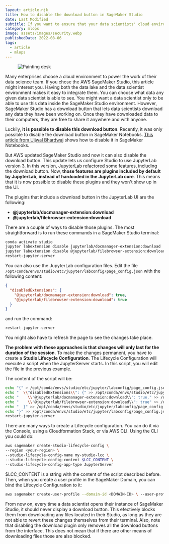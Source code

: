 ```yaml
---
layout: article.njk
title: How to disable the download button in SageMaker Studio
date: Last Modified
subtitle: If you want to ensure that your data scientists' cloud environment is secure from data leaks, remove this feature from SageMaker
category: mlops
image: assets/images/security.webp
publishedDate: 2022-08-06
tags:
  - article
  - mlops
---
```


<figure>
<img style="aspect-ratio: 897/467" alt="Painting desk" src="{{ image }}" />
</figure>

Many enterprises choose a cloud environment to power the work of their data science team. If you chose the AWS SageMaker Studio, this article might interest you. Having both the data lake and the data scientist environment makes it easy to integrate them. You can choose what data any given data scientist is able to see. You might want a data scientist only to be able to use this data inside the SageMaker Studio environment. However, SageMaker Studio has a download button that lets data scientists download any data they have been working on. Once they have downloaded data to their computers, they are free to share it anywhere and with anyone.

Luckily, **it is possible to disable this download button**. Recently, it was only possible to disable the download button in SageMaker Notebooks. [This article from Ujjwal Bhardwaj](https://ujjwalbhardwaj.me/post/disable-download-button-on-the-sagemaker-jupyter-notebook/) shows how to disable it in SageMaker Notebooks.

But AWS updated SageMaker Studio and now it can also disable the download button. This update lets us configure Studio to use JupyterLab version 3. In this version, JupyterLab refactored some features, including the download button. Now, **those features are plugins included by default by JupyterLab, instead of hardcoded in the JupyterLab core**. This means that it is now possible to disable these plugins and they won't show up in the UI.

The plugins that include a download button in the JupyterLab UI are the following:
- **@jupyterlab/docmanager-extension:download**
- **@jupyterlab/filebrowser-extension:download**

There are a couple of ways to disable those plugins. The most straightforward is to run these commands in a SageMaker Studio terminal:
```bash
conda activate studio
jupyter labextension disable jupyterlab/docmanager-extension:download
jupyter labextension disable @jupyterlab/filebrowser-extension:download
restart-jupyter-server
```

<script async src="https://pagead2.googlesyndication.com/pagead/js/adsbygoogle.js?client=ca-pub-3558841073771468"
     crossorigin="anonymous"></script>
<ins class="adsbygoogle"
     style="display:block; text-align:center;"
     data-ad-layout="in-article"
     data-ad-format="fluid"
     data-ad-client="ca-pub-3558841073771468"
     data-ad-slot="5616977890"></ins>
<script>
     (adsbygoogle = window.adsbygoogle || []).push({});
</script>

You can also use the JupyterLab configuration files. Edit the file `/opt/conda/envs/studio/etc/jupyter/labconfig/page_config.json` with the following content:

```json
{
  "disabledExtensions": {
    "@jupyterlab/docmanager-extension:download": true,
    "@jupyterlab/filebrowser-extension:download": true
  }
}
```

and run the command:
```bash
restart-jupyter-server
```

You might also have to refresh the page to see the changes take place.

**The problem with these approaches is that changes will only last for the duration of the session**. To make the changes permanent, you have to create a **Studio Lifecycle Configuration**. The Lifecycle Configuration will execute a script when the JupyterServer starts. In this script, you will edit the file in the previous example.

The content of the script will be:

```bash
echo "{" > /opt/conda/envs/studio/etc/jupyter/labconfig/page_config.json
echo "  \\"disabledExtensions\\": {" >> /opt/conda/envs/studio/etc/jupyter/labconfig/page_config.json
echo "    \\"@jupyterlab/docmanager-extension:download\\": true," >> /opt/conda/envs/studio/etc/jupyter/labconfig/page_config.json
echo "    \\"@jupyterlab/filebrowser-extension:download\\": true" >> /opt/conda/envs/studio/etc/jupyter/labconfig/page_config.json
echo "  }" >> /opt/conda/envs/studio/etc/jupyter/labconfig/page_config.json
echo "}" >> /opt/conda/envs/studio/etc/jupyter/labconfig/page_config.json
restart-jupyter-server
```

There are many ways to create a Lifecycle configuration. You can do it via the Console, using a Cloudformation Stack, or via AWS CLI. Using the CLI you could do:

```bash
aws sagemaker create-studio-lifecycle-config \
--region <your-region> \
--studio-lifecycle-config-name my-studio-lcc \
--studio-lifecycle-config-content $LCC_CONTENT \
--studio-lifecycle-config-app-type JupyterServer 
```

$LCC_CONTENT is a string with the content of the script described before. Then, when you create a user profile in the SageMaker Domain, you can bind the Lifecycle Configuration to it:

```bash
aws sagemaker create-user-profile --domain-id <DOMAIN-ID> \ --user-profile-name <USER-PROFILE-NAME> \ --region <REGION> \ --user-settings '{ "JupyterServerAppSettings": {   "LifecycleConfigArns":     ["<LIFECYCLE-CONFIGURATION-ARN-LIST>"]   } }'
```

From now on, every time a data scientist opens their instance of SageMaker Studio, it should never display a download button. This efectively blocks them from downloading any files located in their Studio, as long as they are not able to revert these changes themselves from their terminal. Also, note that disabling the download plugin only removes all the download buttons from the interface. This does not mean that if there are other means of downloading files those are also blocked.
